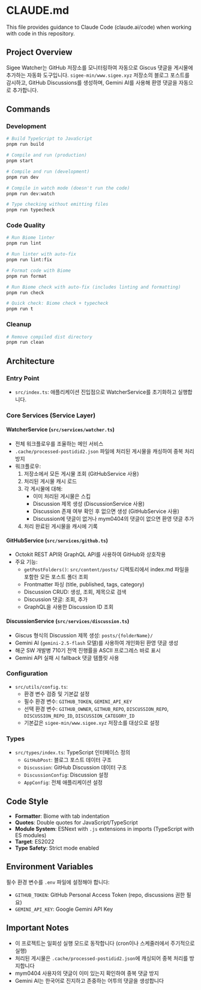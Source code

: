 # CLAUDE.md

This file provides guidance to Claude Code (claude.ai/code) when working with code in this repository.

## Project Overview

Sigee Watcher는 GitHub 저장소를 모니터링하여 자동으로 Giscus 댓글을 게시물에 추가하는 자동화 도구입니다. `sigee-min/www.sigee.xyz` 저장소의 블로그 포스트를 감시하고, GitHub Discussions를 생성하며, Gemini AI를 사용해 환영 댓글을 자동으로 추가합니다.

## Commands

### Development
```bash
# Build TypeScript to JavaScript
pnpm run build

# Compile and run (production)
pnpm start

# Compile and run (development)
pnpm run dev

# Compile in watch mode (doesn't run the code)
pnpm run dev:watch

# Type checking without emitting files
pnpm run typecheck
```

### Code Quality
```bash
# Run Biome linter
pnpm run lint

# Run linter with auto-fix
pnpm run lint:fix

# Format code with Biome
pnpm run format

# Run Biome check with auto-fix (includes linting and formatting)
pnpm run check

# Quick check: Biome check + typecheck
pnpm run t
```

### Cleanup
```bash
# Remove compiled dist directory
pnpm run clean
```

## Architecture

### Entry Point
- `src/index.ts`: 애플리케이션 진입점으로 WatcherService를 초기화하고 실행합니다.

### Core Services (Service Layer)

#### WatcherService (`src/services/watcher.ts`)
- 전체 워크플로우를 조율하는 메인 서비스
- `.cache/processed-postidid2.json` 파일에 처리된 게시물을 캐싱하여 중복 처리 방지
- 워크플로우:
  1. 저장소에서 모든 게시물 조회 (GitHubService 사용)
  2. 처리된 게시물 캐시 로드
  3. 각 게시물에 대해:
     - 이미 처리된 게시물은 스킵
     - Discussion 제목 생성 (DiscussionService 사용)
     - Discussion 존재 여부 확인 후 없으면 생성 (GitHubService 사용)
     - Discussion에 댓글이 없거나 mym0404의 댓글이 없으면 환영 댓글 추가
  4. 처리 완료된 게시물을 캐시에 기록

#### GitHubService (`src/services/github.ts`)
- Octokit REST API와 GraphQL API를 사용하여 GitHub와 상호작용
- 주요 기능:
  - `getPostFolders()`: `src/content/posts/` 디렉토리에서 index.md 파일을 포함한 모든 포스트 폴더 조회
  - Frontmatter 파싱 (title, published, tags, category)
  - Discussion CRUD: 생성, 조회, 제목으로 검색
  - Discussion 댓글: 조회, 추가
  - GraphQL을 사용한 Discussion ID 조회

#### DiscussionService (`src/services/discussion.ts`)
- Giscus 형식의 Discussion 제목 생성: `posts/{folderName}/`
- Gemini AI (`gemini-2.5-flash` 모델)를 사용하여 개인화된 환영 댓글 생성
- 해군 SW 개발병 710기 전역 진행률을 ASCII 프로그레스 바로 표시
- Gemini API 실패 시 fallback 댓글 템플릿 사용

### Configuration
- `src/utils/config.ts`:
  - 환경 변수 검증 및 기본값 설정
  - 필수 환경 변수: `GITHUB_TOKEN`, `GEMINI_API_KEY`
  - 선택 환경 변수: `GITHUB_OWNER`, `GITHUB_REPO`, `DISCUSSION_REPO`, `DISCUSSION_REPO_ID`, `DISCUSSION_CATEGORY_ID`
  - 기본값은 `sigee-min/www.sigee.xyz` 저장소를 대상으로 설정

### Types
- `src/types/index.ts`: TypeScript 인터페이스 정의
  - `GitHubPost`: 블로그 포스트 데이터 구조
  - `Discussion`: GitHub Discussion 데이터 구조
  - `DiscussionConfig`: Discussion 설정
  - `AppConfig`: 전체 애플리케이션 설정

## Code Style

- **Formatter**: Biome with tab indentation
- **Quotes**: Double quotes for JavaScript/TypeScript
- **Module System**: ESNext with `.js` extensions in imports (TypeScript with ES modules)
- **Target**: ES2022
- **Type Safety**: Strict mode enabled

## Environment Variables

필수 환경 변수를 `.env` 파일에 설정해야 합니다:
- `GITHUB_TOKEN`: GitHub Personal Access Token (repo, discussions 권한 필요)
- `GEMINI_API_KEY`: Google Gemini API Key

## Important Notes

- 이 프로젝트는 일회성 실행 모드로 동작합니다 (cron이나 스케줄러에서 주기적으로 실행)
- 처리된 게시물은 `.cache/processed-postidid2.json`에 캐싱되어 중복 처리를 방지합니다
- mym0404 사용자의 댓글이 이미 있는지 확인하여 중복 댓글 방지
- Gemini AI는 한국어로 진지하고 존중하는 어투의 댓글을 생성합니다
